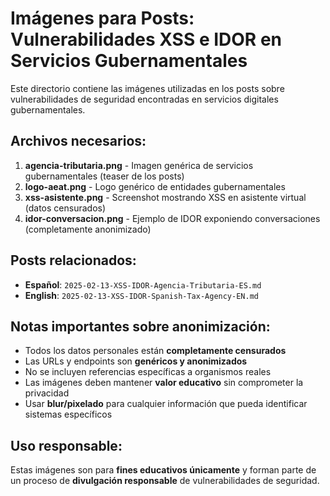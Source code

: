 # Imágenes para Posts: Vulnerabilidades XSS e IDOR en Servicios Gubernamentales

Este directorio contiene las imágenes utilizadas en los posts sobre vulnerabilidades de seguridad encontradas en servicios digitales gubernamentales.

## Archivos necesarios:

1. **agencia-tributaria.png** - Imagen genérica de servicios gubernamentales (teaser de los posts)
2. **logo-aeat.png** - Logo genérico de entidades gubernamentales 
3. **xss-asistente.png** - Screenshot mostrando XSS en asistente virtual (datos censurados)
4. **idor-conversacion.png** - Ejemplo de IDOR exponiendo conversaciones (completamente anonimizado)

## Posts relacionados:

- **Español**: `2025-02-13-XSS-IDOR-Agencia-Tributaria-ES.md`
- **English**: `2025-02-13-XSS-IDOR-Spanish-Tax-Agency-EN.md`

## Notas importantes sobre anonimización:

- Todos los datos personales están **completamente censurados**
- Las URLs y endpoints son **genéricos y anonimizados**
- No se incluyen referencias específicas a organismos reales
- Las imágenes deben mantener **valor educativo** sin comprometer la privacidad
- Usar **blur/pixelado** para cualquier información que pueda identificar sistemas específicos

## Uso responsable:

Estas imágenes son para **fines educativos únicamente** y forman parte de un proceso de **divulgación responsable** de vulnerabilidades de seguridad.
